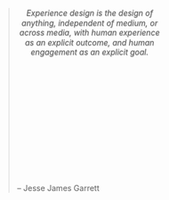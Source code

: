 <!DOCTYPE html>
<html>
<head>
	<style type="text/css">
		.quote-wrapper {
  height: 300px;
  position: relative;
  width: 300px;
}
		
	.text
	 {background: radial-gradient(
  ellipse at center,
  rgba(210, 20, 20, 1) 0%,
  rgba(210, 20, 20, 1) 70%,
  rgba(210, 20, 20, 0) 70.3%
);
  height: 100%;
  width: 100%;


			color: white;
			position: relative;;
			margin: 0;
		}

		.text p {
  font-size: 21px;
  font-style: italic;
  height: 100%;
  line-height: 1.25;
  padding: 0;
  text-align: center;
  text-shadow: 0.5px 0.5px 1px rgba(0, 0, 0, 0.3);
  font-weight: 400px 
  letter-spacing:-1px; 
}
		
		.text::before {
  content: "";
  float: left;
  height: 100%;
  width: 50%;
  shape-outside: polygon(
    0 0,
    98% 0,
    50% 6%,
    23.4% 17.3%,
    6% 32.6%,
    0 50%,
    6% 65.6%,
    23.4% 82.7%,
    50% 94%,
    98% 100%,
    0 100%
  );
  shape-margin: 7%;
}
		
		
		.quote-wrapper blockquote footer {
  bottom: 25px;
  font-size: 17px;
  font-style: italic;
  position: absolute;
  text-align: center;
  text-shadow: 0.5px 0.5px 1px rgba(0, 0, 0, 0.3);
  width: 100%;
  min-width: 
  min-height:;
}
	</style>
</head>

<body>
	<div class="quote-wrapper">
  <blockquote class="text" cite="http://www.inspireux.com/category/quotes/jesse-james-garrett/">
    <p>Experience design is the design of anything, independent of medium, or across media, with human experience as an explicit outcome, and human engagement as an explicit goal.</p>
    <footer>– Jesse James Garrett</footer>
  </blockquote>
</div>

</body>
</html>
